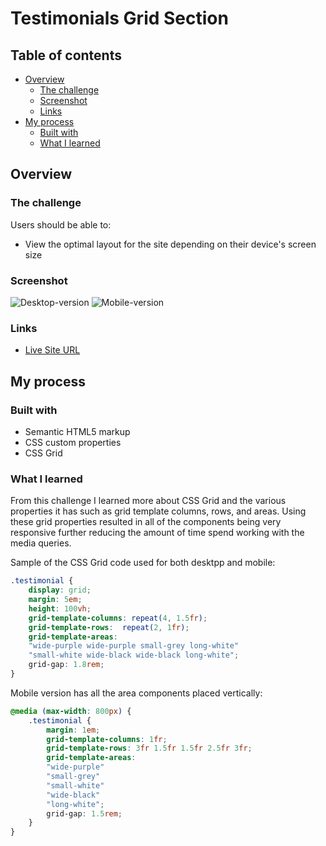 # Testimonials Grid Section

## Table of contents

- [Overview](#overview)
  - [The challenge](#the-challenge)
  - [Screenshot](#screenshot)
  - [Links](#links)
- [My process](#my-process)
  - [Built with](#built-with)
  - [What I learned](#what-i-learned)

## Overview

### The challenge

Users should be able to:

- View the optimal layout for the site depending on their device's screen size

### Screenshot

![Desktop-version](./images/desktop-preview.jpg)
![Mobile-version](./images/mobile-design.jpg)


### Links

- [Live Site URL](https://mitp7.github.io/Testimonial-Grid/)

## My process

### Built with

- Semantic HTML5 markup
- CSS custom properties
- CSS Grid

### What I learned

From this challenge I learned more about CSS Grid and the various properties it has such as grid template columns, rows, and areas. Using these grid properties resulted in all of the components being very responsive further reducing the amount of time spend working with the media queries.

Sample of the CSS Grid code used for both desktpp and mobile:

```css
.testimonial {
    display: grid;
    margin: 5em;
    height: 100vh;
    grid-template-columns: repeat(4, 1.5fr);
    grid-template-rows:  repeat(2, 1fr);
    grid-template-areas: 
    "wide-purple wide-purple small-grey long-white"
    "small-white wide-black wide-black long-white";
    grid-gap: 1.8rem;
}
```

Mobile version has all the area components placed vertically: 
```css
@media (max-width: 800px) {
    .testimonial {
        margin: 1em;
        grid-template-columns: 1fr;
        grid-template-rows: 3fr 1.5fr 1.5fr 2.5fr 3fr;
        grid-template-areas:     
        "wide-purple" 
        "small-grey" 
        "small-white"
        "wide-black"
        "long-white";
        grid-gap: 1.5rem;
    }
}
```

